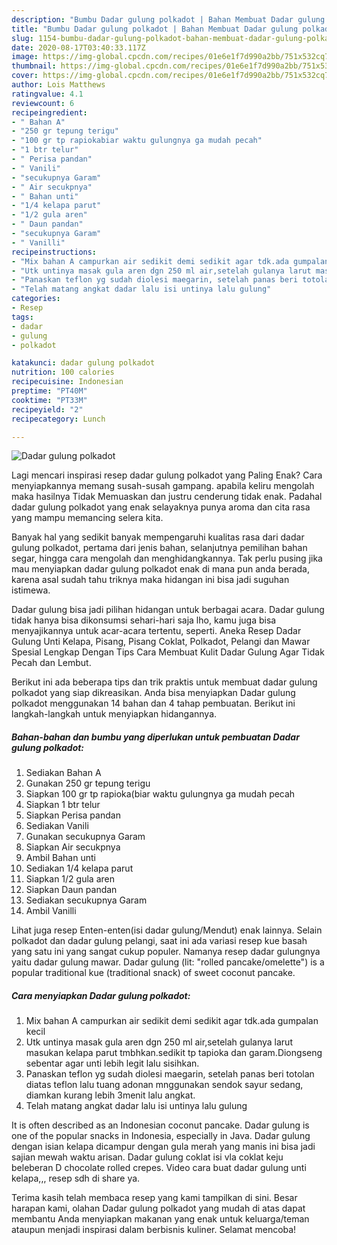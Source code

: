 ```yaml
---
description: "Bumbu Dadar gulung polkadot | Bahan Membuat Dadar gulung polkadot Yang Menggugah Selera"
title: "Bumbu Dadar gulung polkadot | Bahan Membuat Dadar gulung polkadot Yang Menggugah Selera"
slug: 1154-bumbu-dadar-gulung-polkadot-bahan-membuat-dadar-gulung-polkadot-yang-menggugah-selera
date: 2020-08-17T03:40:33.117Z
image: https://img-global.cpcdn.com/recipes/01e6e1f7d990a2bb/751x532cq70/dadar-gulung-polkadot-foto-resep-utama.jpg
thumbnail: https://img-global.cpcdn.com/recipes/01e6e1f7d990a2bb/751x532cq70/dadar-gulung-polkadot-foto-resep-utama.jpg
cover: https://img-global.cpcdn.com/recipes/01e6e1f7d990a2bb/751x532cq70/dadar-gulung-polkadot-foto-resep-utama.jpg
author: Lois Matthews
ratingvalue: 4.1
reviewcount: 6
recipeingredient:
- " Bahan A"
- "250 gr tepung terigu"
- "100 gr tp rapiokabiar waktu gulungnya ga mudah pecah"
- "1 btr telur"
- " Perisa pandan"
- " Vanili"
- "secukupnya Garam"
- " Air secukpnya"
- " Bahan unti"
- "1/4 kelapa parut"
- "1/2 gula aren"
- " Daun pandan"
- "secukupnya Garam"
- " Vanilli"
recipeinstructions:
- "Mix bahan A campurkan air sedikit demi sedikit agar tdk.ada gumpalan kecil"
- "Utk untinya masak gula aren dgn 250 ml air,setelah gulanya larut masukan kelapa parut tmbhkan.sedikit tp tapioka dan garam.Diongseng sebentar agar unti lebih legit lalu sisihkan."
- "Panaskan teflon yg sudah diolesi maegarin, setelah panas beri totolan diatas teflon lalu tuang adonan mnggunakan sendok sayur sedang, diamkan kurang lebih 3menit lalu angkat."
- "Telah matang angkat dadar lalu isi untinya lalu gulung"
categories:
- Resep
tags:
- dadar
- gulung
- polkadot

katakunci: dadar gulung polkadot 
nutrition: 100 calories
recipecuisine: Indonesian
preptime: "PT40M"
cooktime: "PT33M"
recipeyield: "2"
recipecategory: Lunch

---
```



![Dadar gulung polkadot](https://img-global.cpcdn.com/recipes/01e6e1f7d990a2bb/751x532cq70/dadar-gulung-polkadot-foto-resep-utama.jpg)

Lagi mencari inspirasi resep dadar gulung polkadot yang Paling Enak? Cara menyiapkannya memang susah-susah gampang. apabila keliru mengolah maka hasilnya Tidak Memuaskan dan justru cenderung tidak enak. Padahal dadar gulung polkadot yang enak selayaknya punya aroma dan cita rasa yang mampu memancing selera kita.

Banyak hal yang sedikit banyak mempengaruhi kualitas rasa dari dadar gulung polkadot, pertama dari jenis bahan, selanjutnya pemilihan bahan segar, hingga cara mengolah dan menghidangkannya. Tak perlu pusing jika mau menyiapkan dadar gulung polkadot enak di mana pun anda berada, karena asal sudah tahu triknya maka hidangan ini bisa jadi suguhan istimewa.

Dadar gulung bisa jadi pilihan hidangan untuk berbagai acara. Dadar gulung tidak hanya bisa dikonsumsi sehari-hari saja lho, kamu juga bisa menyajikannya untuk acar-acara tertentu, seperti. Aneka Resep Dadar Gulung Unti Kelapa, Pisang, Pisang Coklat, Polkadot, Pelangi dan Mawar Spesial Lengkap Dengan Tips Cara Membuat Kulit Dadar Gulung Agar Tidak Pecah dan Lembut.


Berikut ini ada beberapa tips dan trik praktis untuk membuat dadar gulung polkadot yang siap dikreasikan. Anda bisa menyiapkan Dadar gulung polkadot menggunakan 14 bahan dan 4 tahap pembuatan. Berikut ini langkah-langkah untuk menyiapkan hidangannya.

<!--inarticleads1-->

##### Bahan-bahan dan bumbu yang diperlukan untuk pembuatan Dadar gulung polkadot:

1. Sediakan  Bahan A
1. Gunakan 250 gr tepung terigu
1. Siapkan 100 gr tp rapioka(biar waktu gulungnya ga mudah pecah
1. Siapkan 1 btr telur
1. Siapkan  Perisa pandan
1. Sediakan  Vanili
1. Gunakan secukupnya Garam
1. Siapkan  Air secukpnya
1. Ambil  Bahan unti
1. Sediakan 1/4 kelapa parut
1. Siapkan 1/2 gula aren
1. Siapkan  Daun pandan
1. Sediakan secukupnya Garam
1. Ambil  Vanilli


Lihat juga resep Enten-enten(isi dadar gulung/Mendut) enak lainnya. Selain polkadot dan dadar gulung pelangi, saat ini ada variasi resep kue basah yang satu ini yang sangat cukup populer. Namanya resep dadar gulungnya yaitu dadar gulung mawar. Dadar gulung (lit: &#34;rolled pancake/omelette&#34;) is a popular traditional kue (traditional snack) of sweet coconut pancake. 

<!--inarticleads2-->

##### Cara menyiapkan Dadar gulung polkadot:

1. Mix bahan A campurkan air sedikit demi sedikit agar tdk.ada gumpalan kecil
1. Utk untinya masak gula aren dgn 250 ml air,setelah gulanya larut masukan kelapa parut tmbhkan.sedikit tp tapioka dan garam.Diongseng sebentar agar unti lebih legit lalu sisihkan.
1. Panaskan teflon yg sudah diolesi maegarin, setelah panas beri totolan diatas teflon lalu tuang adonan mnggunakan sendok sayur sedang, diamkan kurang lebih 3menit lalu angkat.
1. Telah matang angkat dadar lalu isi untinya lalu gulung


It is often described as an Indonesian coconut pancake. Dadar gulung is one of the popular snacks in Indonesia, especially in Java. Dadar gulung dengan isian kelapa dicampur dengan gula merah yang manis ini bisa jadi sajian mewah waktu arisan. Dadar gulung coklat isi vla coklat keju beleberan D chocolate rolled crepes. Video cara buat dadar gulung unti kelapa,,, resep sdh di share ya. 

Terima kasih telah membaca resep yang kami tampilkan di sini. Besar harapan kami, olahan Dadar gulung polkadot yang mudah di atas dapat membantu Anda menyiapkan makanan yang enak untuk keluarga/teman ataupun menjadi inspirasi dalam berbisnis kuliner. Selamat mencoba!
